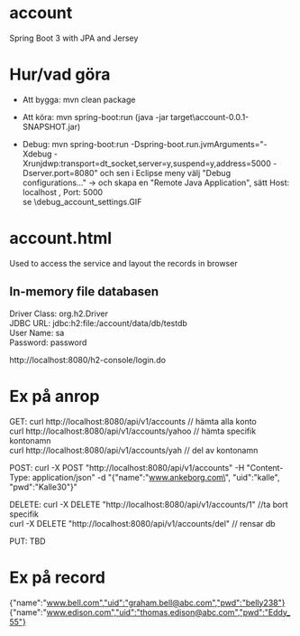 # account
Spring Boot 3 with JPA and Jersey


Hur/vad göra
============

- Att bygga: mvn clean package 
- Att köra:  mvn spring-boot:run    (java -jar target\account-0.0.1-SNAPSHOT.jar)

- Debug: mvn spring-boot:run -Dspring-boot.run.jvmArguments="-Xdebug -Xrunjdwp:transport=dt_socket,server=y,suspend=y,address=5000 -Dserver.port=8080"
 och sen i Eclipse meny välj "Debug configurations..." -> och skapa en "Remote Java Application", 
 sätt Host: localhost , Port: 5000   
 se \debug_account_settings.GIF


account.html
=============

Used to access the service and layout the records in browser

In-memory file databasen
----------------------------
Driver Class: org.h2.Driver </br>
JDBC URL: jdbc:h2:file:<project path>/account/data/db/testdb </br>
User Name: sa </br>
Password: password </br>

http://localhost:8080/h2-console/login.do   



Ex på anrop
===========
GET: 
 curl http://localhost:8080/api/v1/accounts     	// hämta alla konto </br>
 curl http://localhost:8080/api/v1/accounts/yahoo	// hämta specifik kontonamn </br> 
 curl http://localhost:8080/api/v1/accounts/yah		// del av kontonamn </br>


POST:
 curl -X POST "http://localhost:8080/api/v1/accounts" -H "Content-Type: application/json" -d "{\"name\":\"www.ankeborg.com\", \"uid\":\"kalle\", \"pwd\":\"Kalle30\"}"


DELETE:
 curl -X DELETE "http://localhost:8080/api/v1/accounts/1"   //ta bort specifik</br>
 curl -X DELETE "http://localhost:8080/api/v1/accounts/del" // rensar db </br>
 
PUT:
 TBD 
 
 
Ex på record
============
{"name":"www.bell.com","uid":"graham.bell@abc.com","pwd":"belly238"} </br>
{"name":"www.edison.com","uid":"thomas.edison@abc.com","pwd":"Eddy_55"} </br>

